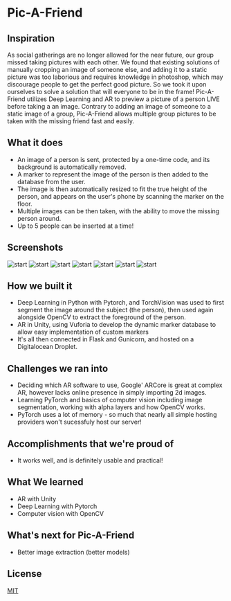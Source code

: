 # Pic-A-Friend
## Inspiration
As social gatherings are no longer allowed for the near future, our group missed taking pictures with each other. We found that existing solutions of manually cropping an image of someone else, and adding it to a static picture was too laborious and requires knowledge in photoshop, which may discourage people to get the perfect good picture. So we took it upon ourselves to solve a solution that will everyone to be in the frame! Pic-A-Friend utilizes Deep Learning and AR to preview a picture of a person LIVE before taking a an image. Contrary to adding an image of someone to a static image of a group, Pic-A-Friend allows multiple group pictures to be taken with the missing friend fast and easily.

## What it does
- An image of a person is sent, protected by a one-time code, and its background is automatically removed.
- A marker to represent the image of the person is then added to the database from the user.
- The image is then automatically resized to fit the true height of the person, and appears on the user's phone by scanning the marker on the floor.
- Multiple images can be then taken, with the ability to move the missing person around.
- Up to 5 people can be inserted at a time!

## Screenshots

![start](img/start_screen.png)
![start](img/splash_1.png)
![start](img/splash_2.png)
![start](img/splash_3.png)
![start](img/main.png)
![start](img/code.png)
![start](img/enter_code.png)

## How we built it
- Deep Learning in Python with Pytorch, and TorchVision was used to first segment the image around the subject (the person), then used again alongside OpenCV to extract the foreground of the person.
- AR in Unity, using Vuforia to develop the dynamic marker database to allow easy implementation of custom markers
- It's all then connected in Flask and Gunicorn, and hosted on a Digitalocean Droplet.

## Challenges we ran into
- Deciding which AR software to use, Google' ARCore is great at complex AR, however lacks online presence in simply importing 2d images.
- Learning PyTorch and basics of computer vision including image segmentation, working with alpha layers and how OpenCV works.
- PyTorch uses a lot of memory - so much that nearly all simple hosting providers won't sucessfuly host our server!

## Accomplishments that we're proud of
- It works well, and is definitely usable and practical!

## What We learned
- AR with Unity
- Deep Learning with Pytorch
- Computer vision with OpenCV

## What's next for Pic-A-Friend
- Better image extraction (better models)

## License
[MIT](https://choosealicense.com/licenses/mit/)
